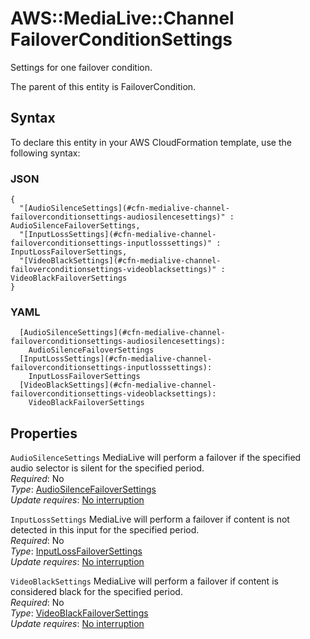 # AWS::MediaLive::Channel FailoverConditionSettings<a name="aws-properties-medialive-channel-failoverconditionsettings"></a>

Settings for one failover condition\.

The parent of this entity is FailoverCondition\.

## Syntax<a name="aws-properties-medialive-channel-failoverconditionsettings-syntax"></a>

To declare this entity in your AWS CloudFormation template, use the following syntax:

### JSON<a name="aws-properties-medialive-channel-failoverconditionsettings-syntax.json"></a>

```
{
  "[AudioSilenceSettings](#cfn-medialive-channel-failoverconditionsettings-audiosilencesettings)" : AudioSilenceFailoverSettings,
  "[InputLossSettings](#cfn-medialive-channel-failoverconditionsettings-inputlosssettings)" : InputLossFailoverSettings,
  "[VideoBlackSettings](#cfn-medialive-channel-failoverconditionsettings-videoblacksettings)" : VideoBlackFailoverSettings
}
```

### YAML<a name="aws-properties-medialive-channel-failoverconditionsettings-syntax.yaml"></a>

```
  [AudioSilenceSettings](#cfn-medialive-channel-failoverconditionsettings-audiosilencesettings): 
    AudioSilenceFailoverSettings
  [InputLossSettings](#cfn-medialive-channel-failoverconditionsettings-inputlosssettings): 
    InputLossFailoverSettings
  [VideoBlackSettings](#cfn-medialive-channel-failoverconditionsettings-videoblacksettings): 
    VideoBlackFailoverSettings
```

## Properties<a name="aws-properties-medialive-channel-failoverconditionsettings-properties"></a>

`AudioSilenceSettings`  <a name="cfn-medialive-channel-failoverconditionsettings-audiosilencesettings"></a>
MediaLive will perform a failover if the specified audio selector is silent for the specified period\.  
*Required*: No  
*Type*: [AudioSilenceFailoverSettings](aws-properties-medialive-channel-audiosilencefailoversettings.md)  
*Update requires*: [No interruption](https://docs.aws.amazon.com/AWSCloudFormation/latest/UserGuide/using-cfn-updating-stacks-update-behaviors.html#update-no-interrupt)

`InputLossSettings`  <a name="cfn-medialive-channel-failoverconditionsettings-inputlosssettings"></a>
MediaLive will perform a failover if content is not detected in this input for the specified period\.  
*Required*: No  
*Type*: [InputLossFailoverSettings](aws-properties-medialive-channel-inputlossfailoversettings.md)  
*Update requires*: [No interruption](https://docs.aws.amazon.com/AWSCloudFormation/latest/UserGuide/using-cfn-updating-stacks-update-behaviors.html#update-no-interrupt)

`VideoBlackSettings`  <a name="cfn-medialive-channel-failoverconditionsettings-videoblacksettings"></a>
MediaLive will perform a failover if content is considered black for the specified period\.  
*Required*: No  
*Type*: [VideoBlackFailoverSettings](aws-properties-medialive-channel-videoblackfailoversettings.md)  
*Update requires*: [No interruption](https://docs.aws.amazon.com/AWSCloudFormation/latest/UserGuide/using-cfn-updating-stacks-update-behaviors.html#update-no-interrupt)